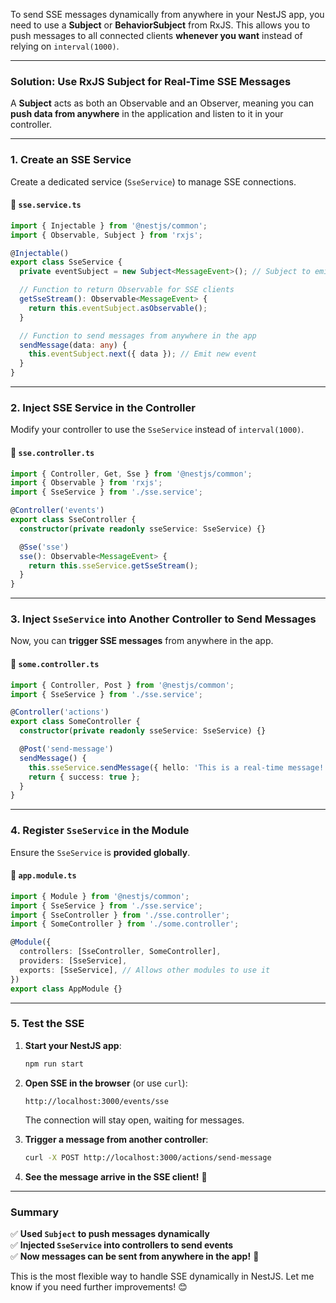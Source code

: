 To send SSE messages dynamically from anywhere in your NestJS app, you need to use a **Subject** or **BehaviorSubject** from RxJS. This allows you to push messages to all connected clients **whenever you want** instead of relying on `interval(1000)`.  

---

### **Solution: Use RxJS Subject for Real-Time SSE Messages**
A **Subject** acts as both an Observable and an Observer, meaning you can **push data from anywhere** in the application and listen to it in your controller.

---

### **1. Create an SSE Service**
Create a dedicated service (`SseService`) to manage SSE connections.

#### **📌 `sse.service.ts`**
```ts
import { Injectable } from '@nestjs/common';
import { Observable, Subject } from 'rxjs';

@Injectable()
export class SseService {
  private eventSubject = new Subject<MessageEvent>(); // Subject to emit events

  // Function to return Observable for SSE clients
  getSseStream(): Observable<MessageEvent> {
    return this.eventSubject.asObservable();
  }

  // Function to send messages from anywhere in the app
  sendMessage(data: any) {
    this.eventSubject.next({ data }); // Emit new event
  }
}
```

---

### **2. Inject SSE Service in the Controller**
Modify your controller to use the `SseService` instead of `interval(1000)`.

#### **📌 `sse.controller.ts`**
```ts
import { Controller, Get, Sse } from '@nestjs/common';
import { Observable } from 'rxjs';
import { SseService } from './sse.service';

@Controller('events')
export class SseController {
  constructor(private readonly sseService: SseService) {}

  @Sse('sse')
  sse(): Observable<MessageEvent> {
    return this.sseService.getSseStream();
  }
}
```

---

### **3. Inject `SseService` into Another Controller to Send Messages**
Now, you can **trigger SSE messages** from anywhere in the app.

#### **📌 `some.controller.ts`**
```ts
import { Controller, Post } from '@nestjs/common';
import { SseService } from './sse.service';

@Controller('actions')
export class SomeController {
  constructor(private readonly sseService: SseService) {}

  @Post('send-message')
  sendMessage() {
    this.sseService.sendMessage({ hello: 'This is a real-time message!' });
    return { success: true };
  }
}
```

---

### **4. Register `SseService` in the Module**
Ensure the `SseService` is **provided globally**.

#### **📌 `app.module.ts`**
```ts
import { Module } from '@nestjs/common';
import { SseService } from './sse.service';
import { SseController } from './sse.controller';
import { SomeController } from './some.controller';

@Module({
  controllers: [SseController, SomeController],
  providers: [SseService],
  exports: [SseService], // Allows other modules to use it
})
export class AppModule {}
```

---

### **5. Test the SSE**
1. **Start your NestJS app**:  
   ```sh
   npm run start
   ```
2. **Open SSE in the browser** (or use `curl`):  
   ```
   http://localhost:3000/events/sse
   ```
   The connection will stay open, waiting for messages.

3. **Trigger a message from another controller**:  
   ```sh
   curl -X POST http://localhost:3000/actions/send-message
   ```
4. **See the message arrive in the SSE client!** 🎉

---

### **Summary**
✅ **Used `Subject` to push messages dynamically**  
✅ **Injected `SseService` into controllers to send events**  
✅ **Now messages can be sent from anywhere in the app!** 🚀

This is the most flexible way to handle SSE dynamically in NestJS. Let me know if you need further improvements! 😊

